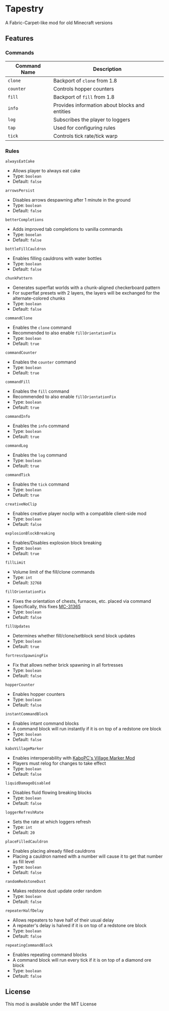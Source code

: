 # Tapestry

A Fabric-Carpet-like mod for old Minecraft versions

## Features

### Commands
| Command Name | Description                                    |
| ------------ | ---------------------------------------------- |
| `clone`      | Backport of `clone` from 1.8                   |
| `counter`    | Controls hopper counters                       |
| `fill`       | Backport of `fill` from 1.8                    |
| `info`       | Provides information about blocks and entities |
| `log`        | Subscribes the player to loggers               |
| `tap`        | Used for configuring rules                     |
| `tick`       | Controls tick rate/tick warp                   |

### Rules

`alwaysEatCake`
* Allows player to always eat cake
* Type: `boolean`
* Default: `false`

`arrowsPersist`
* Disables arrows despawning after 1 minute in the ground
* Type: `boolean`
* Default: `false`

`betterCompletions`
* Adds improved tab completions to vanilla commands
* Type: `booelan`
* Default: `false`

`bottleFillCauldron`
* Enables filling cauldrons with water bottles
* Type: `boolean`
* Default: `false`

`chunkPattern`
* Generates superflat worlds with a chunk-aligned checkerboard pattern
* For superflat presets with 2 layers, the layers will be exchanged for the alternate-colored chunks
* Type: `boolean`
* Default: `false`

`commandClone`
* Enables the `clone` command
* Recommended to also enable `fillOrientationFix`
* Type: `boolean`
* Default: `true`

`commandCounter`
* Enables the `counter` command
* Type: `boolean`
* Default: `true`

`commandFill`
* Enables the `fill` command
* Recommended to also enable `fillOrientationFix`
* Type: `boolean`
* Default: `true`

`commandInfo`
* Enables the `info` command
* Type: `boolean`
* Default: `true`

`commandLog`
* Enables the `log` command
* Type: `boolean`
* Default: `true`

`commandTick`
* Enables the `tick` command
* Type: `boolean`
* Default: `true`

`creativeNoClip`
* Enables creative player noclip with a compatible client-side mod
* Type: `boolean`
* Default: `false`

`explosionBlockBreaking`
* Enables/Disables explosion block breaking
* Type: `boolean`
* Default: `true`

`fillLimit`
* Volume limit of the fill/clone commands
* Type: `int`
* Default: `32768`

`fillOrientationFix`
* Fixes the orientation of chests, furnaces, etc. placed via command
* Specifically, this fixes [MC-31365](https://bugs.mojang.com/browse/MC-31365)
* Type: `boolean`
* Default: `false`

`fillUpdates`
* Determines whether fill/clone/setblock send block updates
* Type: `boolean`
* Default: `true`

`fortressSpawningFix`
* Fix that allows nether brick spawning in all fortresses
* Type: `boolean`
* Default: `false`

`hopperCounter`
* Enables hopper counters
* Type: `boolean`
* Default: `false`

`instantCommandBlock`
* Enables intant command blocks
* A command block will run instantly if it is on top of a redstone ore block
* Type: `boolean`
* Default: `false`

`kaboVillageMarker`
* Enables interoperability with [KaboPC's Village Marker Mod](https://www.minecraftforum.net/forums/mapping-and-modding-java-edition/minecraft-mods/1288327-village-marker-mod)
* Players must relog for changes to take effect
* Type: `boolean`
* Default: `false`

`liquidDamageDisabled`
* Disables fluid flowing breaking blocks
* Type: `boolean`
* Default: `false`

`loggerRefreshRate`
* Sets the rate at which loggers refresh
* Type: `int`
* Default: `20`

`placeFilledCauldron`
* Enables placing already filled cauldrons
* Placing a cauldron named with a number will cause it to get that number as fill level
* Type: `boolean`
* Default: `false`

`randomRedstoneDust`
* Makes redstone dust update order random
* Type: `boolean`
* Default: `false`

`repeaterHalfDelay`
* Allows repeaters to have half of their usual delay
* A repeater's delay is halved if it is on top of a redstone ore block
* Type: `boolean`
* Default: `false`

`repeatingCommandBlock`
* Enables repeating command blocks
* A command block will run every tick if it is on top of a diamond ore block
* Type: `boolean`
* Default: `false`

## License

This mod is available under the MIT License
